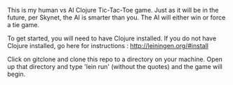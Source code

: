 This is my human vs AI Clojure Tic-Tac-Toe game.
Just as it will be in the future, per Skynet, the AI is smarter than you.
The AI will either win or force a tie game. 

To get started, you will need to have Clojure installed. 
If you do not have Clojure installed, go here for instructions : http://leiningen.org/#install

Click on gitclone and clone this repo to a directory on your machine.
Open up that directory and type 'lein run' (without the quotes) and the game will begin. 